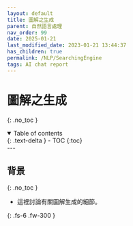 ```yaml
---
layout: default
title: 圖解之生成
parent: 自然語言處理
nav_order: 99
date: 2025-01-21
last_modified_date: 2023-01-21 13:44:37
has_children: true
permalink: /NLP/SearchingEngine
tags: AI chat report
---
```


# 圖解之生成
{: .no_toc }

<details open markdown="block">
  <summary>
    Table of contents
  </summary>
  {: .text-delta }
- TOC
{:toc}
</details>
---

## 背景

{: .no_toc }

- 這裡討論有關圖解生成的細節。

{: .fs-6 .fw-300 }

